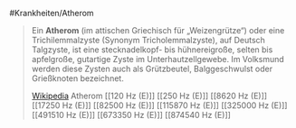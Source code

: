 #Krankheiten/Atherom
> Ein **Atherom** (im attischen Griechisch für „Weizengrütze“) oder eine Trichilemmalzyste (Synonym Tricholemmalzyste), auf Deutsch Talgzyste, ist eine stecknadelkopf- bis hühnereigroße, selten bis apfelgroße, gutartige Zyste im Unterhautzellgewebe. Im Volksmund werden diese Zysten auch als Grützbeutel, Balggeschwulst oder Grießknoten bezeichnet.
>
> [Wikipedia](https://de.wikipedia.org/wiki/Atherom)
Atherom
[[120 Hz (E)]]
[[250 Hz (E)]]
[[8620 Hz (E)]]
[[17250 Hz (E)]]
[[82500 Hz (E)]]
[[115870 Hz (E)]]
[[325000 Hz (E)]]
[[491510 Hz (E)]]
[[673350 Hz (E)]]
[[874540 Hz (E)]]